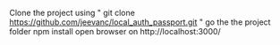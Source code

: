 Clone the project using " git clone https://github.com/jeevanc/local_auth_passport.git " 
go the the project folder
npm install
open browser on http://localhost:3000/

